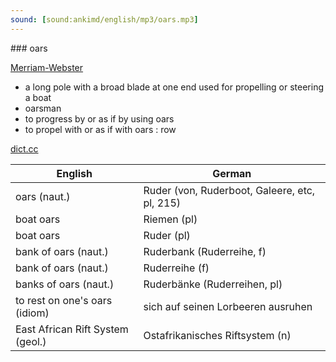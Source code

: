 ```yaml
---
sound: [sound:ankimd/english/mp3/oars.mp3]
---
```


\### oars

[Merriam-Webster](https://www.merriam-webster.com/dictionary/oars)

- a long pole with a broad blade at one end used for propelling or steering a boat
- oarsman
- to progress by or as if by using oars
- to propel with or as if with oars : row

[dict.cc](https://www.dict.cc/oars)

| English        | German       |
| -------------- | ------------ |
| oars (naut.) | Ruder (von, Ruderboot, Galeere, etc, pl, 215) |
| boat oars | Riemen (pl) |
| boat oars | Ruder (pl) |
| bank of oars (naut.) | Ruderbank (Ruderreihe, f) |
| bank of oars (naut.) | Ruderreihe (f) |
| banks of oars (naut.) | Ruderbänke (Ruderreihen, pl) |
| to rest on one's oars (idiom) | sich auf seinen Lorbeeren ausruhen |
| East African Rift System <EARS> (geol.) | Ostafrikanisches Riftsystem <OARS> (n) |
